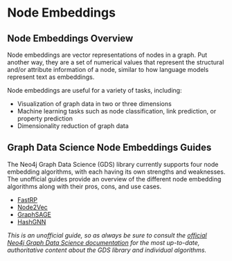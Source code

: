 # Node Embeddings

## Node Embeddings Overview
Node embeddings are vector representations of nodes in a graph. Put another way, they are a set of numerical values that represent the structural and/or attribute information of a node, similar to how language models represent text as embeddings.

Node embeddings are useful for a variety of tasks, including:
* Visualization of graph data in two or three dimensions
* Machine learning tasks such as node classification, link prediction, or property prediction
* Dimensionality reduction of graph data

## Graph Data Science Node Embeddings Guides
The Neo4j Graph Data Science (GDS) library currently supports four node embedding algorithms, with each having its own strengths and weaknesses. The unofficial guides provide an overview of the different node embedding algorithms along with their pros, cons, and use cases. 
* [FastRP](https://neo4j.com/docs/graph-data-science/current/machine-learning/node-embeddings/fastrp/) 
* [Node2Vec](https://neo4j.com/docs/graph-data-science/current/machine-learning/node-embeddings/node2vec/)
* [GraphSAGE](https://neo4j.com/docs/graph-data-science/current/machine-learning/node-embeddings/graph-sage/)
* [HashGNN](https://neo4j.com/docs/graph-data-science/current/machine-learning/node-embeddings/hashgnn/)

*This is an unofficial guide, so as always be sure to consult the [official Neo4j Graph Data Science documentation](https://neo4j.com/docs/graph-data-science/current/) for the most up-to-date, authoritative content about the GDS library and individual algorithms.*
